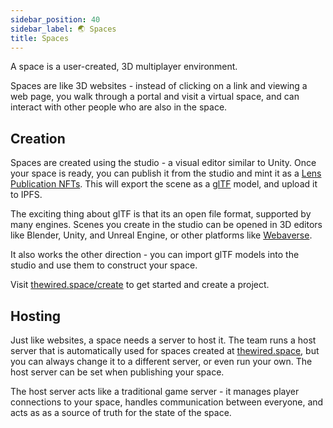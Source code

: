 ```yaml
---
sidebar_position: 40
sidebar_label: 🌏 Spaces
title: Spaces
---
```


A space is a user-created, 3D multiplayer environment.

Spaces are like 3D websites - instead of clicking on a link and viewing a web page, you walk through a portal and visit a virtual space, and can interact with other people who are also in the space.

## Creation

Spaces are created using the studio - a visual editor similar to Unity. Once your space is ready, you can publish it from the studio and mint it as a [Lens Publication NFTs](https://docs.lens.xyz/docs/publication). This will export the scene as a [glTF](https://www.khronos.org/gltf/) model, and upload it to IPFS.

The exciting thing about glTF is that its an open file format, supported by many engines. Scenes you create in the studio can be opened in 3D editors like Blender, Unity, and Unreal Engine, or other platforms like [Webaverse](https://twitter.com/webaverse).

It also works the other direction - you can import glTF models into the studio and use them to construct your space.

Visit [thewired.space/create](https://www.thewired.space/studio) to get started and create a project.

## Hosting

Just like websites, a space needs a server to host it. The team runs a host server that is automatically used for spaces created at [thewired.space](https://thewired.space), but you can always change it to a different server, or even run your own. The host server can be set when publishing your space.

The host server acts like a traditional game server - it manages player connections to your space, handles communication between everyone, and acts as as a source of truth for the state of the space.
